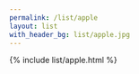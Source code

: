 ```yaml
---
permalink: /list/apple  
layout: list  
with_header_bg: list/apple.jpg
---
```


{% include list/apple.html %}
